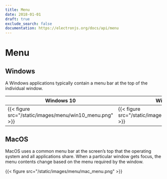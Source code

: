 ```yaml
---
title: Menu
date: 2018-01-01
draft: true
exclude_search: false
documentation: https://electronjs.org/docs/api/menu
---
```


# Menu

## Windows

A Windows applications typically contain a menu bar at the top of the individual window.

Windows 10    | Windows 7
--------|------
{{< figure src="/static/images/menu/win10_menu.png" >}} | {{< figure src="/static/images/menu/win7_menu.png" >}}

## MacOS

MacOS uses a common menu bar at the screen’s top that the operating system and all applications share. When a particular window gets focus, the menu contents change based on the menu required by the window.

{{< figure src="/static/images/menu/mac_menu.png" >}}
